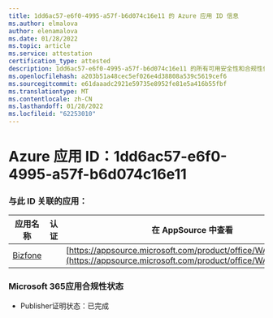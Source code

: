 ```yaml
---
title: 1dd6ac57-e6f0-4995-a57f-b6d074c16e11 的 Azure 应用 ID 信息
ms.author: elmalova
author: elenamalova
ms.date: 01/28/2022
ms.topic: article
ms.service: attestation
certification_type: attested
description: 1dd6ac57-e6f0-4995-a57f-b6d074c16e11 的所有可用安全性和合规性信息。
ms.openlocfilehash: a203b51a48cec5ef026e4d38808a539c5619cef6
ms.sourcegitcommit: e61daaadc2921e59735e8952fe81e5a416b55fbf
ms.translationtype: MT
ms.contentlocale: zh-CN
ms.lasthandoff: 01/28/2022
ms.locfileid: "62253010"
---
```

# <a name="azure-app-id-1dd6ac57-e6f0-4995-a57f-b6d074c16e11"></a>Azure 应用 ID：1dd6ac57-e6f0-4995-a57f-b6d074c16e11


### <a name="apps-associated-with-this-id"></a>与此 ID 关联的应用：
| **应用名称** | **认证** | **在 AppSource 中查看** |
|--------------|---------------|-----------------------|
| [Bizfone](https://docs.microsoft.com/microsoft-365-app-certification/forward/WA200000874) |  | [https://appsource.microsoft.com/product/office/WA200000874](https://appsource.microsoft.com/product/office/WA200000874) |

### <a name="microsoft-365-app-compliance-status"></a>Microsoft 365应用合规性状态
- Publisher证明状态：已完成
